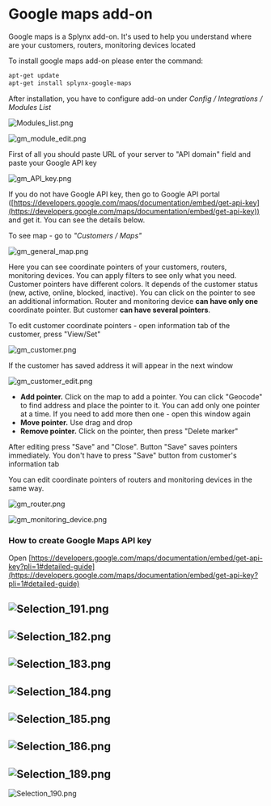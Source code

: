 Google maps add-on
==================

Google maps is a Splynx add-on. It's used to help you understand where are your customers, routers, monitoring devices located

To install google maps add-on please enter the command:

```bash
apt-get update
apt-get install splynx-google-maps
```

After installation, you have to configure add-on under _Config / Integrations / Modules List_

![Modules_list.png](Modules_list.png)

![gm_module_edit.png](gm_module_edit.png)

First of all you should paste URL of your server to "API domain" field and paste your Google API key

![gm_API_key.png](gm_API_key.png)

If you do not have Google API key, then go to Google API portal ([https://developers.google.com/maps/documentation/embed/get-api-key](https://developers.google.com/maps/documentation/embed/get-api-key)) and get it. You can see the details below.

To see map - go to _"Customers / Maps"_

![gm_general_map.png](gm_general_map.png)

Here you can see coordinate pointers of your customers, routers, monitoring devices. You can apply filters to see only what you need. Customer pointers have different colors. It depends of the customer status (new, active, online, blocked, inactive). You can click on the pointer to see an additional information. Router and monitoring device **can have only one** coordinate pointer. But customer **can have several pointers**.

To edit customer coordinate pointers - open information tab of the customer, press "View/Set"

![gm_customer.png](gm_customer.png)

If the customer has saved address it will appear in the next window

![gm_customer_edit.png](gm_customer_edit.png)

* **Add pointer.** Click on the map to add a pointer. You can click "Geocode" to find address and place the pointer to it. You can add only one pointer at a time. If you need to add more then one - open this window again
* **Move pointer.** Use drag and drop
* **Remove pointer.** Click on the pointer, then press "Delete marker"

After editing press "Save" and "Close". Button "Save" saves pointers immediately. You don't have to press "Save" button from customer's information tab

You can edit coordinate pointers of routers and monitoring devices in the same way.

![gm_router.png](gm_router.png)

![gm_monitoring_device.png](gm_monitoring_device.png)

### How to create Google Maps API key

Open [https://developers.google.com/maps/documentation/embed/get-api-key?pli=1#detailed-guide](https://developers.google.com/maps/documentation/embed/get-api-key?pli=1#detailed-guide)

![Selection_191.png](Selection_191.png)
---
![Selection_182.png](Selection_182.png)
---
![Selection_183.png](Selection_183.png)
---
![Selection_184.png](Selection_184.png)
---
![Selection_185.png](Selection_185.png)
---
![Selection_186.png](Selection_186.png)
---  
![Selection_189.png](Selection_189.png)
---
![Selection_190.png](Selection_190.png)

